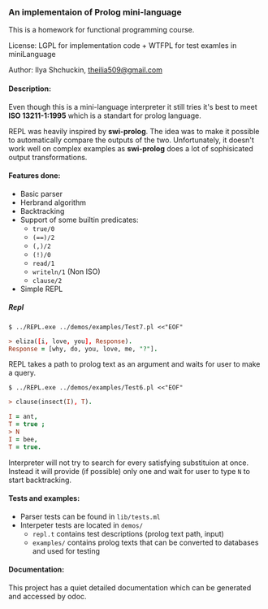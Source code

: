 ### An implementaion of Prolog mini-language

This is a homework for functional programming course.

License: LGPL for implementation code + WTFPL for test examles in miniLanguage

Author: Ilya Shchuckin, theilia509@gmail.com

#### Description:

Even though this is a mini-language interpreter it still tries it's best to meet **ISO 13211-1:1995** which is a standart for prolog language. 

REPL was heavily inspired by **swi-prolog**. The idea was to make it possible to automatically compare the outputs of the two. Unfortunately, it doesn't work well on complex examples as **swi-prolog** does a lot of sophisicated output transformations.

#### Features done:
- Basic parser  
- Herbrand algorithm
- Backtracking
- Support of some builtin predicates:
  - ```true/0```
  - ```(==)/2```
  - ```(,)/2```
  - ```(!)/0```
  - ```read/1```
  - ```writeln/1``` (Non ISO)
  - ```clause/2```
- Simple REPL

##### Repl
  ```
  $ ../REPL.exe ../demos/examples/Test7.pl <<"EOF"
  ```
  ```Prolog
  > eliza([i, love, you], Response).
  Response = [why, do, you, love, me, "?"].
  ```
  REPL takes a path to prolog text as an argument and waits for user to make a query.


  ```
  $ ../REPL.exe ../demos/examples/Test6.pl <<"EOF"
  ```
  ```Prolog
  > clause(insect(I), T).
  
  I = ant,
  T = true ;
  > N
  I = bee,
  T = true.
  ```

  Interpreter will not try to search for every satisfying substituion at once. Instead it will provide (if possible) only one and wait for user to type ```N``` to start backtracking.

#### Tests and examples:

- Parser tests can be found in ```lib/tests.ml```
- Interpeter tests are located in ```demos/```
  - ```repl.t``` contains test descriptions (prolog text path, input)
  - ```examples/``` contains prolog texts that can be converted to databases and used for testing


#### Documentation: 
This project has a quiet detailed documentation which can be generated and accessed by odoc.
